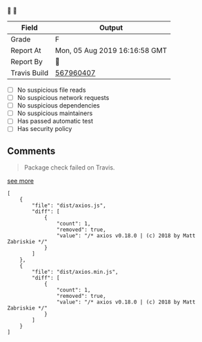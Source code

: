 :robot: :rotating_light:

| Field | Output |
|----|----|
| Grade | F |
| Report At | Mon, 05 Aug 2019 16:16:58 GMT |
| Report By | :robot: |
| Travis Build | [567960407](https://travis-ci.org/ISNIT0/npm-package-tester/builds/567960407) |
    
- [ ] No suspicious file reads
- [ ] No suspicious network requests
- [ ] No suspicious dependencies
- [ ] No suspicious maintainers
- [ ] Has passed automatic test
- [ ] Has security policy

## Comments
> Package check failed on Travis.

[see more](https://travis-ci.org/ISNIT0/npm-package-tester/branches)

```
[
	{
		"file": "dist/axios.js",
		"diff": [
			{
				"count": 1,
				"removed": true,
				"value": "/* axios v0.18.0 | (c) 2018 by Matt Zabriskie */"
			}
		]
	},
	{
		"file": "dist/axios.min.js",
		"diff": [
			{
				"count": 1,
				"removed": true,
				"value": "/* axios v0.18.0 | (c) 2018 by Matt Zabriskie */"
			}
		]
	}
]
```

